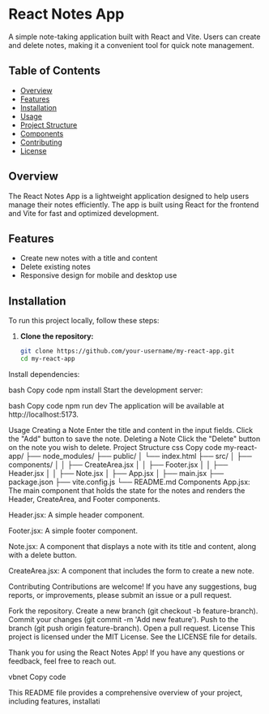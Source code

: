 # React Notes App

A simple note-taking application built with React and Vite. Users can create and delete notes, making it a convenient tool for quick note management.

## Table of Contents

- [Overview](#overview)
- [Features](#features)
- [Installation](#installation)
- [Usage](#usage)
- [Project Structure](#project-structure)
- [Components](#components)
- [Contributing](#contributing)
- [License](#license)

## Overview

The React Notes App is a lightweight application designed to help users manage their notes efficiently. The app is built using React for the frontend and Vite for fast and optimized development.

## Features

- Create new notes with a title and content
- Delete existing notes
- Responsive design for mobile and desktop use

## Installation

To run this project locally, follow these steps:

1. **Clone the repository:**
   ```bash
   git clone https://github.com/your-username/my-react-app.git
   cd my-react-app
Install dependencies:

bash
Copy code
npm install
Start the development server:

bash
Copy code
npm run dev
The application will be available at http://localhost:5173.

Usage
Creating a Note
Enter the title and content in the input fields.
Click the "Add" button to save the note.
Deleting a Note
Click the "Delete" button on the note you wish to delete.
Project Structure
css
Copy code
my-react-app/
├── node_modules/
├── public/
│   └── index.html
├── src/
│   ├── components/
│   │   ├── CreateArea.jsx
│   │   ├── Footer.jsx
│   │   ├── Header.jsx
│   │   ├── Note.jsx
│   ├── App.jsx
│   ├── main.jsx
├── package.json
├── vite.config.js
└── README.md
Components
App.jsx:
The main component that holds the state for the notes and renders the Header, CreateArea, and Footer components.

Header.jsx:
A simple header component.

Footer.jsx:
A simple footer component.

Note.jsx:
A component that displays a note with its title and content, along with a delete button.

CreateArea.jsx:
A component that includes the form to create a new note.

Contributing
Contributions are welcome! If you have any suggestions, bug reports, or improvements, please submit an issue or a pull request.

Fork the repository.
Create a new branch (git checkout -b feature-branch).
Commit your changes (git commit -m 'Add new feature').
Push to the branch (git push origin feature-branch).
Open a pull request.
License
This project is licensed under the MIT License. See the LICENSE file for details.

Thank you for using the React Notes App! If you have any questions or feedback, feel free to reach out.

vbnet
Copy code

This README file provides a comprehensive overview of your project, including features, installati
